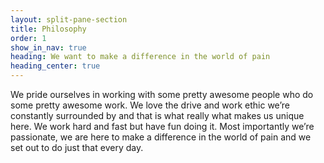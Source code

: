 ```yaml
---
layout: split-pane-section
title: Philosophy
order: 1
show_in_nav: true
heading: We want to make a difference in the world of pain
heading_center: true
---
```

We pride ourselves in working with some pretty awesome people who do some pretty awesome work. We love the drive and work ethic we’re constantly surrounded by and that is what really what makes us unique here. We work hard and fast but have fun doing it. Most importantly we’re passionate, we are here to make a difference in the world of pain and we set out to do just that every day.
